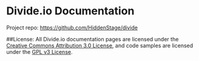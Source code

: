 Divide.io Documentation
===========
Project repo: https://github.com/HiddenStage/divide

##License:
All Divide.io documentation pages are licensed under the [Creative Commons Attribution 3.0 License](http://creativecommons.org/licenses/by/3.0/), and code samples are licensed under the [GPL v3 License](http://www.gnu.org/copyleft/gpl.html).
